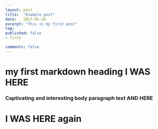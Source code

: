 ```yaml
---
layout: post
title:  "Example post"
date:   2017-05-26
excerpt: "This is my first post"
tag:
published: false
- first

comments: false
---
```


# my first markdown heading I WAS HERE

### Captivating and interesting body paragraph text AND HERE

# I WAS HERE again
